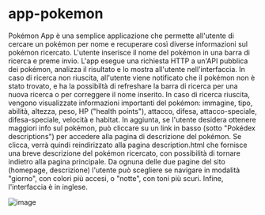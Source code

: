 # app-pokemon
Pokémon App è una semplice applicazione che permette all'utente di cercare un pokémon per nome e recuperare così diverse informazioni sul pokémon ricercato. 
L'utente inserisce il nome del pokémon in una barra di ricerca e preme invio. 
L'app esegue una richiesta HTTP a un'API pubblica dei pokémon, analizza il risultato e lo mostra all'utente nell'interfaccia. 
In caso di ricerca non riuscita, all'utente viene notificato che il pokémon non è stato trovato, e ha la possibiltà di refreshare la barra di ricerca per una nuova ricerca o per correggere il nome inserito. 
In caso di ricerca riuscita, vengono visualizzate informazioni importanti del pokémon: immagine, tipo, abilità, altezza, peso, HP ("health points"), attacco, difesa, attacco-speciale, difesa-speciale, velocità e habitat. 
In aggiunta, se l'utente desidera ottenere maggiori info sul pokémon, può cliccare su un link in basso (sotto "Pokédex descriptions") per accedere alla pagina di descrizione del pokémon. Se clicca, verrà quindi reindirizzato alla pagina description.html che fornisce una breve descrizione del pokémon ricercato, con possibilità di tornare indietro alla pagina principale. 
Da ognuna delle due pagine del sito (homepage, descrizione) l'utente può scegliere se navigare in modalità "giorno", con colori più accesi, o "notte", con toni più scuri.
Infine, l'interfaccia è in inglese. 

![image](https://github.com/EleonoraQ/app-pokemon/assets/163025934/55e10e49-dc99-415f-82b3-a0ecbcea84f9)

